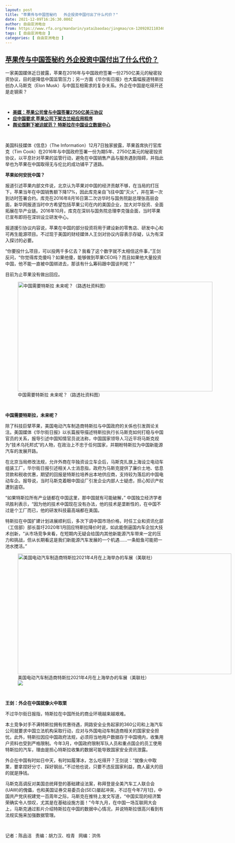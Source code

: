 ```yaml
---
layout: post
title: "苹果传与中国签秘约   外企投资中国付出了什么代价？"
date: 2021-12-09T16:26:30.000Z
author: 自由亚洲电台
from: https://www.rfa.org/mandarin/yataibaodao/jingmao/cm-12092021103405.html
tags: [ 自由亚洲电台 ]
categories: [ 自由亚洲电台 ]
---
```

<!--1639067190000-->
[苹果传与中国签秘约   外企投资中国付出了什么代价？](https://www.rfa.org/mandarin/yataibaodao/jingmao/cm-12092021103405.html)
------

<div>
<p></p><p>一家美国媒体近日披露，苹果在2016年与中国政府签署一份2750亿美元的秘密投资协议，目的是降低中国监管压力；另一方面《华尔街日报》也大篇幅报道特斯拉创办人马斯克（Elon Musk）与中国互相需求的复杂关系。外企在中国是吃得开还是走钢索？</p><p><br/></p><ul><li><a href="https://www.rfa.org/mandarin/Xinwen/10-12072021144309.html"><strong>美媒：苹果公司曾与中国签署2750亿美元协议</strong></a></li><li><strong><a href="https://www.rfa.org/mandarin/Xinwen/3-10162021121231.html">应中国要求 苹果公司下架古兰经应用程序</a></strong></li><li><strong><a href="https://www.rfa.org/mandarin/yataibaodao/jingmao/gf0526a-05262021065527.html">舆论围剿下被迫就范？ 特斯拉在中国设立数据中心</a></strong></li></ul><p><br/></p><p>美国科技媒体《信息》（The Information）12月7日独家披露，苹果首席执行官库克（Tim Cook）在2016年与中国政府签署一份为期5年、2750亿美元的秘密投资协议，以平息针对苹果的监管行动，避免在中国销售产品与服务遇到阻碍，并指此举也为苹果在中国取得无与伦比的成功铺平了道路。</p><p><strong><span>苹果如何安抚中国？</span></strong></p><p><span>报道引述苹果内部文件说，北京认为苹果对中国的经济贡献不够，在当局的打压下，苹果当年在中国销售额下降</span>17%，因此库克亲自飞往中国“灭火”，并在第一次到访时签署合约。库克在2016年8月16日第二次访华时与国务院副总理张高丽会面，新华网报道当时中方希望包括苹果公司在内的美国企业，加大对华投资、全面拓展在华产业链。2016年10月，库克在深圳与国务院总理李克强会面，当时苹果已宣布即将在深圳设立研发中心。</p><p><span>报道援引协议内容说，苹果在中国的部分投资将用于建设新的零售店、研发中心和可再生能源项目。不过现于美国的财经媒体人王剑对协议内容表示存疑，认为有深入探讨的必要。</span></p><p><span>“</span>你要投什么项目，可以投两千多亿去？我看了这个数字就不太相信这件事，”王剑反问，“你觉得库克傻吗？如果他傻，能够做到苹果CEO吗？而且如果他大量投资中国，他不能一直被中国绑进去，那该有什么筹码跟中国谈判呢？”</p><p><span>目前为止苹果没有做出回应。</span></p><p><figure class="image-richtext image-inline captioned" style="width:620px;"><img alt="中国需要特斯拉 未来呢？（路透社资料图）" height="348" src="https://www.rfa.org/mandarin/yataibaodao/jingmao/cm-12092021103405.html/cm1209c.jpg/@@images/0906df0d-0afe-407a-8086-5afa64ddb743.jpeg" title="cm1209c.jpg" width="620"/><figcaption class="image-caption">中国需要特斯拉 未来呢？（路透社资料图）</figcaption><small></small></figure> </p><p><strong><span>中国需要特斯拉，未来呢？</span></strong></p><p><span>除了科技巨擘苹果，美国电动汽车制造商特斯拉与中国政府的关係也引发舆论关注。美国媒体《华尔街日报》以长篇报导描述特斯拉执行长马斯克如何打稳与中国官员的关系，报导引述中国知情官员说法称，中国国家领导人习近平将马斯克视为</span>“技术乌托邦式”的人物，在政治上不忠于任何国家，并期盼特斯拉为中国新能源汽车的发展开路。</p><p><span>在北京当局修改法规，允许外商在华独资设立车企后，马斯克扎旗上海设立电动车组装工厂，华尔街日报引述相关人士消息指，政府为马斯克提供了廉价土地、低息贷款和税收优惠，期望的回报是特斯拉培养出本地供应商，支持较为落后的中国电动车企。报导说，当时马斯克着眼中国设厂引发企业内部人士疑虑，担心知识产权遭到盗窃。</span></p><p><span>“</span>如果特斯拉所有产业链都在中国这里，那中国就有可能破解，” 中国独立经济学者巩胜利表示，“因为他的技术中国现在没有办法，他的技术是垄断性的，在中国不过是个工厂而已，他的研发科技最高端都在美国。</p><p><span>特斯拉在中国扩建计划进展顺利后，多次下调中国市场价格，时任工业和资讯化部（工信部）部长苗圩</span>2020年1月回应特斯拉降价时说，如此能倒逼国内车企加大技术创新，“从市场竞争来看，在短期内无疑会给国内其他新能源汽车带来一定的压力和挑战，但从长期看这是我们新能源汽车发展的一个机遇……一条鲶鱼可能把一池水搅活。”</p><p><figure class="image-richtext image-inline captioned" style="width:680px;"><img alt="美国电动汽车制造商特斯拉2021年4月在上海举办的车展（美联社）" height="383" src="https://www.rfa.org/mandarin/yataibaodao/jingmao/cm-12092021103405.html/cm1209d.jpg/@@images/0eda0e5f-ccb0-49a3-be7b-2dd9dc8d1b7f.jpeg" title="cm1209d.jpg" width="680"/><figcaption class="image-caption">美国电动汽车制造商特斯拉2021年4月在上海举办的车展（美联社）</figcaption><small></small><div id="zoomattribute"><a data-caption="美国电动汽车制造商特斯拉2021年4月在上海举办的车展（美联社）" data-fancybox="" href="https://www.rfa.org/mandarin/yataibaodao/jingmao/cm-12092021103405.html/cm1209d.jpg" id="single_image" title="美国电动汽车制造商特斯拉2021年4月在上海举办的车展（美联社）"><img src="/++plone++rfa-resources/img/icon-zoom.png"/></a></div></figure> </p><p><strong>王剑：外企在中国就像火中取栗</strong></p><p><span>不过华尔街日报指，特斯拉在中国所处的商业环境越来越艰难。</span></p><p><span>本土竞争对手不满特斯拉拥有优惠待遇，网路安全业务起家的</span>360公司和上海汽车公司就要求中国立法机构采取行动，应对与外国电动车制造商相关的国家安全担忧。此外，特斯拉因应中国政府法规，必须将当地用户数据存于中国境内，收集用户资料也受到严格限制。今年3月，中国政府限制军队人员和重点国企的员工使用特斯拉的汽车，理由是担心特斯拉收集的数据可能导致国家安全资讯泄露。</p><p><span>外企在中国有时如日中天，有时如履薄冰，怎么吃得开？王剑说：</span>“就像火中取栗，要拿捏好分寸、踩好钢丝。”不过他也说，只要不违反国家利益，商人最大的目的就是挣钱。</p><p><span>马斯克高调反对美国总统拜登的基础建设法案，称拜登是全美汽车工人联合会</span>(UAW)的傀儡，也和美国证券交易委员会(SEC)屡起冲突，不过在今年7月1日，中国共产党庆祝建党一百周年之际，马斯克在推特上发文写道，“中国实现的经济繁荣确实令人惊叹，尤其是在基础设施方面！”今年九月，在中国一场互联网大会上，马斯克通过影片介绍特斯拉在中国的数据中心情况，并说特斯拉很高兴看到有法规实施来加强数据管理。</p><p><br/></p><p><span>记者：陈品洁</span>   责编：胡力汉、梒青   网编：洪伟</p>
</div>
